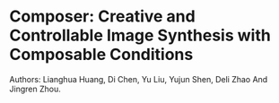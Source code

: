 # Composer: Creative and Controllable Image Synthesis with Composable Conditions

Authors: Lianghua Huang, Di Chen, Yu Liu, Yujun Shen, Deli Zhao And Jingren Zhou.
